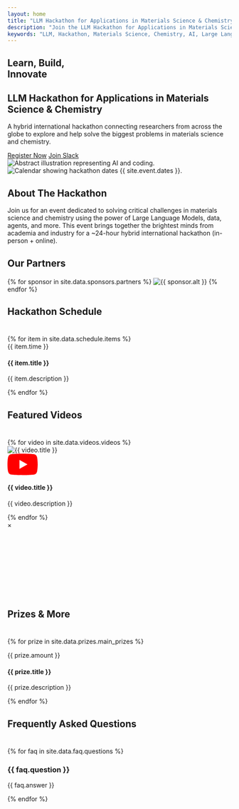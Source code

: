 ```yaml
---
layout: home
title: "LLM Hackathon for Applications in Materials Science & Chemistry"
description: "Join the LLM Hackathon for Applications in Materials Science & Chemistry. A 48-hour hybrid international hackathon to innovate with Large Language Models."
keywords: "LLM, Hackathon, Materials Science, Chemistry, AI, Large Language Models, Innovation, Hybrid Hackathon, Online Hackathon, In-person Hackathon"
---
```


<section id="home" class="hero">
    <div class="hero-content">
        <div class="hero-text">
            <h1><span id="first-line">Learn, Build,</span><br><span id="second-line">Innovate</span></h1>
            <h2>LLM Hackathon for <span>Applications in Materials Science & Chemistry</span></h2>
            <p class="tagline">A hybrid international hackathon connecting researchers from across the globe to
                explore and help solve the biggest problems in materials science and chemistry.</p>
            <a target="_blank" rel="noopener" href="{{ site.links.registration }}" class="cta-button-large">Register
                Now</a>
            <a rel="noopener noreferrer" href="{{ site.links.slack }}" target="_blank"
                class="secondary-cta">Join Slack</a>
        </div>
        <div class="hero-image">
            <img src="{{ '/assets/images/hero-image.png' | relative_url }}" alt="Abstract illustration representing AI and coding.">
        </div>
    </div>
</section>

<section id="about" class="about-section">
    <div class="about-image">
        <img src="{{ '/assets/images/date-calendar.png' | relative_url }}"
            alt="Calendar showing hackathon dates {{ site.event.dates }}.">
    </div>
    <div class="about-content">
        <h2>About The <span>Hackathon</span></h2>
        <p>Join us for an event dedicated to solving critical challenges in materials science and chemistry
            using the power of Large Language Models, data, agents, and more. This event brings together the
            brightest minds from
            academia and industry for a ~24-hour hybrid international hackathon (in-person + online).</p>
        <div id="countdown" class="countdown-timer"></div>
    </div>
</section>

<section id="sponsors" class="sponsors-section">
    <h2 style="margin-bottom:20px;">Our <span>Partners</span></h2>
    <div class="sponsor-logos">
        {% for sponsor in site.data.sponsors.partners %}
        <img src="{{ sponsor.logo | relative_url }}" alt="{{ sponsor.alt }}"{% if sponsor.url and sponsor.url != '#' %} onclick="window.open('{{ sponsor.url }}', '_blank')" style="cursor: pointer;"{% endif %}>
        {% endfor %}
    </div>
</section>

<section id="schedule" class="schedule-section">
    <h2 style="margin-bottom:40px;">Hackathon <span>Schedule</span></h2>
    <div class="schedule-timeline">
        {% for item in site.data.schedule.items %}
        <div class="schedule-item">
            <div class="schedule-time">{{ item.time }}</div>
            <div class="schedule-details">
                <h4>{{ item.title }}</h4>
                <p>{{ item.description }}</p>
            </div>
        </div>
        {% endfor %}
    </div>
</section>

<section id="videos" class="videos-section">
    <h2 style="margin-bottom:40px;">Featured <span>Videos</span></h2>
    <div class="videos-grid">
        {% for video in site.data.videos.videos %}
        <div class="video-card" onclick="openVideoModal('{{ video.youtube_id }}', '{{ video.title }}')">
            <div class="video-thumbnail">
                <img src="{{ video.thumbnail }}" alt="{{ video.title }}" loading="lazy">
                <div class="play-button">
                    <svg width="68" height="48" viewBox="0 0 68 48">
                        <path d="M66.52,7.74c-0.78-2.93-2.49-5.41-5.42-6.19C55.79,.13,34,0,34,0S12.21,.13,6.9,1.55 C3.97,2.33,2.27,4.81,1.48,7.74C0.06,13.05,0,24,0,24s0.06,10.95,1.48,16.26c0.78,2.93,2.49,5.41,5.42,6.19 C12.21,47.87,34,48,34,48s21.79-0.13,27.1-1.55c2.93-0.78,4.64-3.26,5.42-6.19C67.94,34.95,68,24,68,24S67.94,13.05,66.52,7.74z" fill="#f00"></path>
                        <path d="M 45,24 27,14 27,34" fill="#fff"></path>
                    </svg>
                </div>
            </div>
            <div class="video-info">
                <h4>{{ video.title }}</h4>
                <p>{{ video.description }}</p>
            </div>
        </div>
        {% endfor %}
    </div>
</section>

<!-- Video Modal -->
<div id="videoModal" class="video-modal" onclick="closeVideoModal()">
    <div class="video-modal-content" onclick="event.stopPropagation()">
        <span class="video-close" onclick="closeVideoModal()">&times;</span>
        <div class="video-container">
            <iframe id="videoFrame" src="" frameborder="0" allowfullscreen></iframe>
        </div>
        <h3 id="videoTitle"></h3>
    </div>
</div>

<section id="prizes" class="prizes-section">
    <h2 style="margin-bottom:40px;">Prizes <span>& More</span></h2>
    <div class="prize-grid">
        {% for prize in site.data.prizes.main_prizes %}
        <div class="prize-card">
            <p class="amount">{{ prize.amount }}</p>
            <h4>{{ prize.title }}</h4>
            <p>{{ prize.description }}</p>
        </div>
        {% endfor %}
    </div>
</section>

<section id="faq" class="faq-section-home">
    <h2 style="margin-bottom:40px;">Frequently Asked <span>Questions</span></h2>
    {% for faq in site.data.faq.questions %}
    <div class="faq-item faq-open">
        <h3 class="faq-question-visible">{{ faq.question }}</h3>
        <div class="faq-answer-visible">
            <p>{{ faq.answer }}</p>
        </div>
    </div>
    {% endfor %}
</section>
